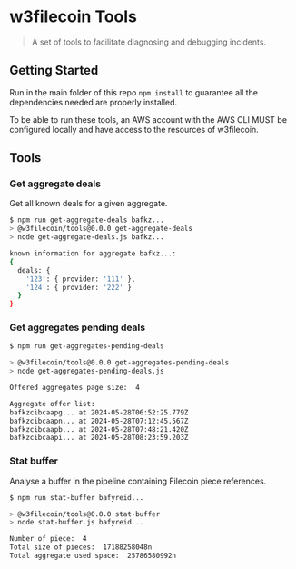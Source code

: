# w3filecoin Tools

> A set of tools to facilitate diagnosing and debugging incidents.

## Getting Started

Run in the main folder of this repo `npm install` to guarantee all the dependencies needed are properly installed.

To be able to run these tools, an AWS account with the AWS CLI MUST be configured locally and have access to the resources of w3filecoin.

## Tools

### Get aggregate deals

Get all known deals for a given aggregate.

```sh
$ npm run get-aggregate-deals bafkz...
> @w3filecoin/tools@0.0.0 get-aggregate-deals
> node get-aggregate-deals.js bafkz...

known information for aggregate bafkz...:
{
  deals: {
    '123': { provider: '111' },
    '124': { provider: '222' }
  }
}
```

### Get aggregates pending deals

```sh
$ npm run get-aggregates-pending-deals

> @w3filecoin/tools@0.0.0 get-aggregates-pending-deals
> node get-aggregates-pending-deals.js

Offered aggregates page size:  4 

Aggregate offer list:
bafkzcibcaapg... at 2024-05-28T06:52:25.779Z
bafkzcibcaapn... at 2024-05-28T07:12:45.567Z
bafkzcibcaapb... at 2024-05-28T07:48:21.420Z
bafkzcibcaapi... at 2024-05-28T08:23:59.203Z
```

### Stat buffer

Analyse a buffer in the pipeline containing Filecoin piece references.

```sh
$ npm run stat-buffer bafyreid...

> @w3filecoin/tools@0.0.0 stat-buffer
> node stat-buffer.js bafyreid...

Number of piece:  4
Total size of pieces:  17188258048n
Total aggregate used space:  25786580992n
```
